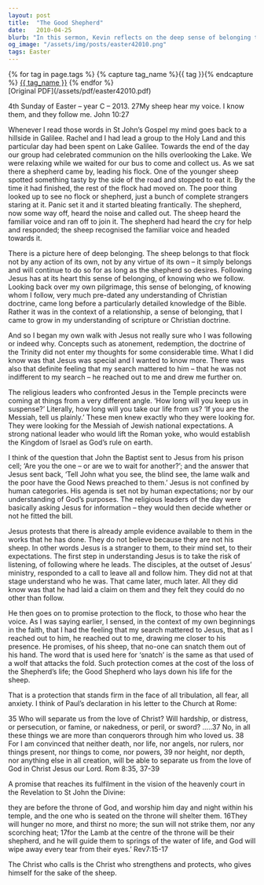 ```yaml
---
layout: post
title:  "The Good Shepherd"
date:   2010-04-25
blurb: "In this sermon, Kevin reflects on the deep sense of belonging that comes from following Jesus. He shares a personal story about a lost sheep that finds its way back to the flock, drawing parallels with our own spiritual journey. Kevin emphasizes the importance of listening and following Jesus, even when we don't fully understand His ways. He assures us of Jesus's protection and love, that nothing can separate us from."
og_image: "/assets/img/posts/easter42010.png"
tags: Easter
---    
```

<div class="tag-pills">
  {% for tag in page.tags %}
    {% capture tag_name %}{{ tag }}{% endcapture %}
    <a href="{{ site.baseurl }}/tag/{{ tag_name | slugify }}" class="tag-pill">{{ tag_name }}</a>
  {% endfor %}
</div>
[Original PDF](/assets/pdf/easter42010.pdf)

4th Sunday of Easter – year C – 2013. 27My sheep hear my voice. I know them, and they follow me. John 10:27

Whenever I read those words in St John’s Gospel my mind goes back to a hillside in Galilee. Rachel and I had lead a group to the Holy Land and this particular day had been spent on Lake Galilee. Towards the end of the day our group had celebrated communion on the hills overlooking the Lake. We were relaxing while we waited for our bus to come and collect us. As we sat there a shepherd came by, leading his flock. One of the younger sheep spotted something tasty by the side of the road and stopped to eat it. By the time it had finished, the rest of the flock had moved on. The poor thing looked up to see no flock or shepherd, just a bunch of complete strangers staring at it. Panic set it and it started bleating frantically. The shepherd, now some way off, heard the noise and called out. The sheep heard the familiar voice and ran off to join it. The shepherd had heard the cry for help and responded; the sheep recognised the familiar voice and headed towards it.

There is a picture here of deep belonging. The sheep belongs to that flock not by any action of its own, not by any virtue of its own – it simply belongs and will continue to do so for as long as the shepherd so desires. Following Jesus has at its heart this sense of belonging, of knowing who we follow. Looking back over my own pilgrimage, this sense of belonging, of knowing whom I follow, very much pre-dated any understanding of Christian doctrine, came long before a particularly detailed knowledge of the Bible. Rather it was in the context of a relationship, a sense of belonging, that I came to grow in my understanding of scripture or Christian doctrine.

And so I began my own walk with Jesus not really sure who I was following or indeed why. Concepts such as atonement, redemption, the doctrine of the Trinity did not enter my thoughts for some considerable time. What I did know was that Jesus was special and I wanted to know more. There was also that definite feeling that my search mattered to him – that he was not indifferent to my search – he reached out to me and drew me further on.

The religious leaders who confronted Jesus in the Temple precincts were coming at things from a very different angle. ‘How long will you keep us in suspense?’ Literally, how long will you take our life from us? ‘If you are the Messiah, tell us plainly.’ These men knew exactly who they were looking for. They were looking for the Messiah of Jewish national expectations. A strong national leader who would lift the Roman yoke, who would establish the Kingdom of Israel as God’s rule on earth.

I think of the question that John the Baptist sent to Jesus from his prison cell; ‘Are you the one – or are we to wait for another?’; and the answer that Jesus sent back, ‘Tell John what you see, the blind see, the lame walk and the poor have the Good News preached to them.’ Jesus is not confined by human categories. His agenda is set not by human expectations; nor by our understanding of God’s purposes. The religious leaders of the day were basically asking Jesus for information – they would then decide whether or not he fitted the bill.

Jesus protests that there is already ample evidence available to them in the works that he has done. They do not believe because they are not his sheep. In other words Jesus is a stranger to them, to their mind set, to their expectations. The first step in understanding Jesus is to take the risk of listening, of following where he leads. The disciples, at the outset of Jesus’ ministry, responded to a call to leave all and follow him. They did not at that stage understand who he was. That came later, much later. All they did know was that he had laid a claim on them and they felt they could do no other than follow.

He then goes on to promise protection to the flock, to those who hear the voice. As I was saying earlier, I sensed, in the context of my own beginnings in the faith, that I had the feeling that my search mattered to Jesus, that as I reached out to him, he reached out to me, drawing me closer to his presence. He promises, of his sheep, that no-one can snatch them out of his hand. The word that is used here for ‘snatch’ is the same as that used of a wolf that attacks the fold. Such protection comes at the cost of the loss of the Shepherd’s life; the Good Shepherd who lays down his life for the sheep.

That is a protection that stands firm in the face of all tribulation, all fear, all anxiety. I think of Paul’s declaration in his letter to the Church at Rome:

35 Who will separate us from the love of Christ? Will hardship, or distress, or persecution, or famine, or nakedness, or peril, or sword? …..37 No, in all these things we are more than conquerors through him who loved us. 38 For I am convinced that neither death, nor life, nor angels, nor rulers, nor things present, nor things to come, nor powers, 39 nor height, nor depth, nor anything else in all creation, will be able to separate us from the love of God in Christ Jesus our Lord. Rom 8:35, 37-39

A promise that reaches its fulfilment in the vision of the heavenly court in the Revelation to St John the Divine:

they are before the throne of God, and worship him day and night within his temple, and the one who is seated on the throne will shelter them. 16They will hunger no more, and thirst no more; the sun will not strike them, nor any scorching heat; 17for the Lamb at the centre of the throne will be their shepherd, and he will guide them to springs of the water of life, and God will wipe away every tear from their eyes.’ Rev7:15-17

The Christ who calls is the Christ who strengthens and protects, who gives himself for the sake of the sheep.
